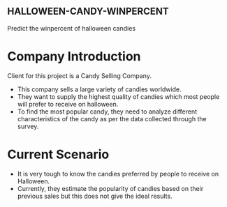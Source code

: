 ##  HALLOWEEN-CANDY-WINPERCENT

Predict the winpercent of halloween candies


# Company Introduction
Client for this project is a Candy Selling Company.

 - This company sells a large variety of candies worldwide.
 -  They want to supply the highest quality of candies which most people will prefer  to receive on halloween. 
 - To find the most popular candy, they need to analyze different characteristics of the candy as per the data  collected through the survey.

# Current Scenario

 - It is very tough to know the candies preferred by people to receive on Halloween. 
 - Currently, they estimate the popularity of candies based on their previous sales but this does not give the ideal results.
